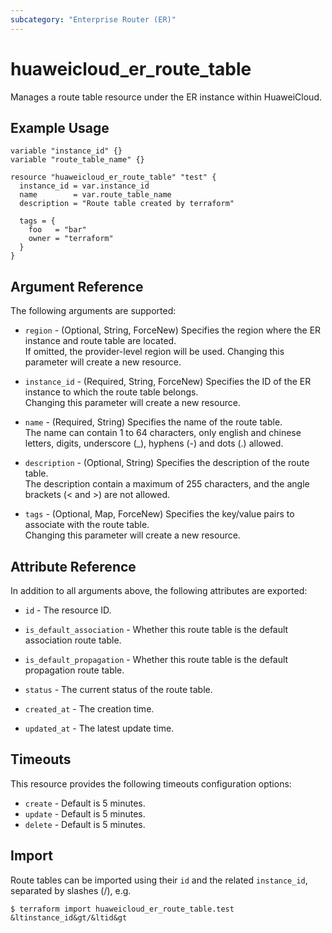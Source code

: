 ```yaml
---
subcategory: "Enterprise Router (ER)"
---
```


# huaweicloud_er_route_table

Manages a route table resource under the ER instance within HuaweiCloud.

## Example Usage

```hcl
variable "instance_id" {}
variable "route_table_name" {}

resource "huaweicloud_er_route_table" "test" {
  instance_id = var.instance_id
  name        = var.route_table_name
  description = "Route table created by terraform"

  tags = {
    foo   = "bar"
    owner = "terraform"
  }
}
```

## Argument Reference

The following arguments are supported:

* `region` - (Optional, String, ForceNew) Specifies the region where the ER instance and route table are located.  
  If omitted, the provider-level region will be used. Changing this parameter will create a new resource.

* `instance_id` - (Required, String, ForceNew) Specifies the ID of the ER instance to which the route table belongs.  
  Changing this parameter will create a new resource.

* `name` - (Required, String) Specifies the name of the route table.  
  The name can contain 1 to 64 characters, only english and chinese letters, digits, underscore (_), hyphens (-) and
  dots (.) allowed.

* `description` - (Optional, String) Specifies the description of the route table.  
  The description contain a maximum of 255 characters, and the angle brackets (< and >) are not allowed.

* `tags` - (Optional, Map, ForceNew) Specifies the key/value pairs to associate with the route table.  
  Changing this parameter will create a new resource.

## Attribute Reference

In addition to all arguments above, the following attributes are exported:

* `id` - The resource ID.

* `is_default_association` - Whether this route table is the default association route table.

* `is_default_propagation` - Whether this route table is the default propagation route table.

* `status` - The current status of the route table.

* `created_at` - The creation time.

* `updated_at` - The latest update time.

## Timeouts

This resource provides the following timeouts configuration options:

* `create` - Default is 5 minutes.
* `update` - Default is 5 minutes.
* `delete` - Default is 5 minutes.

## Import

Route tables can be imported using their `id` and the related `instance_id`, separated by slashes (/), e.g.

```
$ terraform import huaweicloud_er_route_table.test &ltinstance_id&gt/&ltid&gt
```
